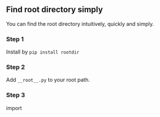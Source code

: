 ## Find root directory simply

You can find the root directory intuitively, quickly and simply.

### Step 1

Install by `pip install rootdir`

### Step 2

Add `__root__.py` to your root path.

### Step 3

import 


